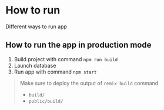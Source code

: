 # How to run

Different ways to run app

## How to run the app in production mode

1. Build project with command `npm run build`
2. Launch database
3. Run app with command `npm start`

> Make sure to deploy the output of `remix build` command
>
> - `build/`
> - `public/build/`
